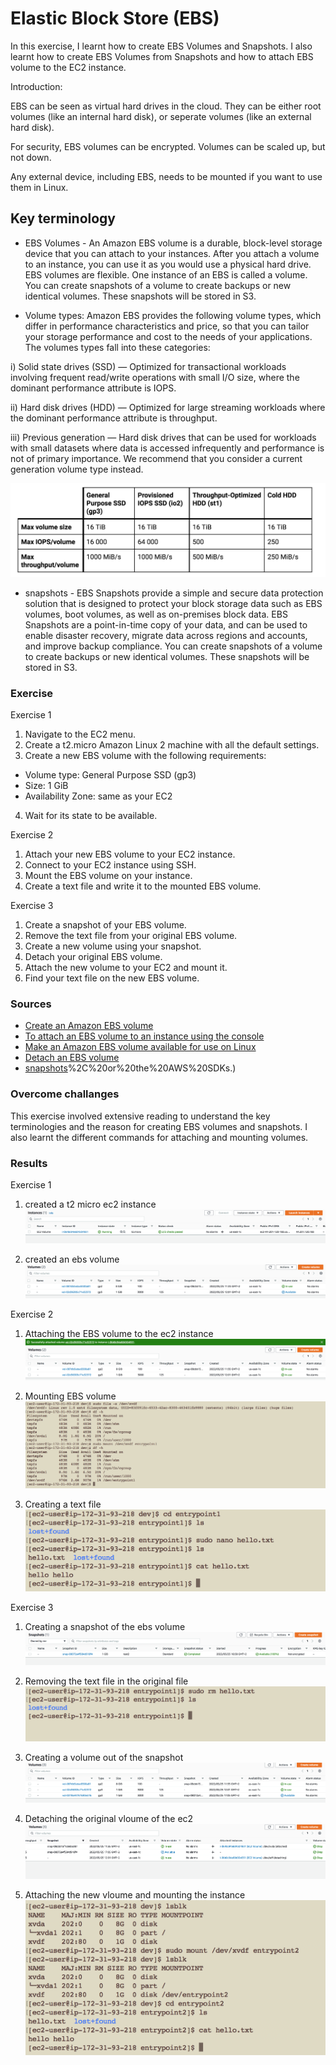 # Elastic Block Store (EBS)

In this exercise, I learnt how to create EBS Volumes and Snapshots. I also learnt how to create EBS Volumes from Snapshots and how to attach EBS volume to the EC2 instance.   

Introduction:

EBS can be seen as virtual hard drives in the cloud. They can be either root volumes (like an internal hard disk), or seperate volumes (like an external hard disk). 

For security, EBS volumes can be encrypted. Volumes can be scaled up, but not down.

Any external device, including EBS, needs to be mounted if you want to use them in Linux.
## Key terminology

- EBS Volumes - An Amazon EBS volume is a durable, block-level storage device that you can attach to your instances. After you attach a volume to an instance, you can use it as you would use a physical hard drive. EBS volumes are flexible. One instance of an EBS is called a volume. You can create snapshots of a volume to create backups or new identical volumes. These snapshots will be stored in S3.

- Volume types: Amazon EBS provides the following volume types, which differ in performance characteristics and price, so that you can tailor your storage performance and cost to the needs of your applications. The volumes types fall into these categories:

i) Solid state drives (SSD) — Optimized for transactional workloads involving frequent read/write operations with small I/O size, where the dominant performance attribute is IOPS.

ii) Hard disk drives (HDD) — Optimized for large streaming workloads where the dominant performance attribute is throughput.

iii) Previous generation — Hard disk drives that can be used for workloads with small datasets where data is accessed infrequently and performance is not of primary importance. We recommend that you consider a current generation volume type instead.

![AWS-07-ElasticBlockStore(EBS)](../00_includes/AWS-Week1/AWS-07/i11.png)

- snapshots - EBS Snapshots provide a simple and secure data protection solution that is designed to protect your block storage data such as EBS volumes, boot volumes, as well as on-premises block data. EBS Snapshots are a point-in-time copy of your data, and can be used to enable disaster recovery, migrate data across regions and accounts, and improve backup compliance. You can create snapshots of a volume to create backups or new identical volumes. These snapshots will be stored in S3.
### Exercise

Exercise 1
1. Navigate to the EC2 menu.
2. Create a t2.micro Amazon Linux 2 machine with all the default settings.
3. Create a new EBS volume with the following requirements:
- Volume type: General Purpose SSD (gp3)
- Size: 1 GiB
- Availability Zone: same as your EC2
4. Wait for its state to be available.

Exercise 2
1. Attach your new EBS volume to your EC2 instance.
2. Connect to your EC2 instance using SSH.
3. Mount the EBS volume on your instance.
4. Create a text file and write it to the mounted EBS volume.

Exercise 3
1. Create a snapshot of your EBS volume.
2. Remove the text file from your original EBS volume.
3. Create a new volume using your snapshot.
4. Detach your original EBS volume.
5. Attach the new volume to your EC2 and mount it.
6. Find your text file on the new EBS volume.
### Sources

- [Create an Amazon EBS volume](https://docs.aws.amazon.com/AWSEC2/latest/UserGuide/ebs-creating-volume.html)
- [To attach an EBS volume to an instance using the console](https://docs.aws.amazon.com/AWSEC2/latest/UserGuide/ebs-attaching-volume.html)
- [Make an Amazon EBS volume available for use on Linux](https://docs.aws.amazon.com/AWSEC2/latest/UserGuide/ebs-using-volumes.html)
- [Detach an EBS volume](https://docs.aws.amazon.com/AWSEC2/latest/UserGuide/ebs-detaching-volume.html#considerations)
- [snapshots](https://aws.amazon.com/ebs/snapshots/#:~:text=EBS%20Snapshots%20are%20a%20point,)%2C%20or%20the%20AWS%20SDKs.)
### Overcome challanges

This exercise involved extensive reading to understand the key terminologies and the reason for creating EBS volumes and snapshots. I also learnt the different commands for attaching and mounting volumes. 
### Results

Exercise 1

1. created a t2 micro ec2 instance
![AWS-07-ElasticBlockStore(EBS)](../00_includes/AWS-Week1/AWS-07/i1.png)

2. created an ebs volume 
![AWS-07-ElasticBlockStore(EBS)](../00_includes/AWS-Week1/AWS-07/i2.png)

Exercise 2

1. Attaching the EBS volume to the ec2 instance
![AWS-07-ElasticBlockStore(EBS)](../00_includes/AWS-Week1/AWS-07/i3.png)


2. Mounting EBS volume 
![AWS-07-ElasticBlockStore(EBS)](../00_includes/AWS-Week1/AWS-07/i4.png)

3. Creating a text file
![AWS-07-ElasticBlockStore(EBS)](../00_includes/AWS-Week1/AWS-07/i5.png)

Exercise 3

1. Creating a snapshot of the ebs volume
![AWS-07-ElasticBlockStore(EBS)](../00_includes/AWS-Week1/AWS-07/i6.png)

2. Removing the text file in the original file
![AWS-07-ElasticBlockStore(EBS)](../00_includes/AWS-Week1/AWS-07/i7.png)

3. Creating a volume out of the snapshot
![AWS-07-ElasticBlockStore(EBS)](../00_includes/AWS-Week1/AWS-07/i8.png)

4. Detaching the original vloume of the ec2
![AWS-07-ElasticBlockStore(EBS)](../00_includes/AWS-Week1/AWS-07/i9.png)

5. Attaching the new vloume and mounting the instance
![AWS-07-ElasticBlockStore(EBS)](../00_includes/AWS-Week1/AWS-07/i10.png)